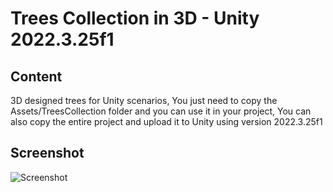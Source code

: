# Trees Collection in 3D - Unity 2022.3.25f1

## Content
3D designed trees for Unity scenarios, You just need to copy the Assets/TreesCollection folder and you can use it in your project, You can also copy the entire project and upload it to Unity using version 2022.3.25f1
 
## Screenshot
![Screenshot](https://github.com/user-attachments/assets/ffe424a9-b92a-4773-b1c3-3b225065fd4f)
